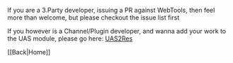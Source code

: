If you are a 3.Party developer, issuing a PR against WebTools, then feel more than welcome, but please checkout the issue list first

If you however is a Channel/Plugin developer, and wanna add your work to the UAS module, please go here:
[UAS2Res](https://github.com/ukdtom/UAS2Res/wiki)

[[Back|Home]]